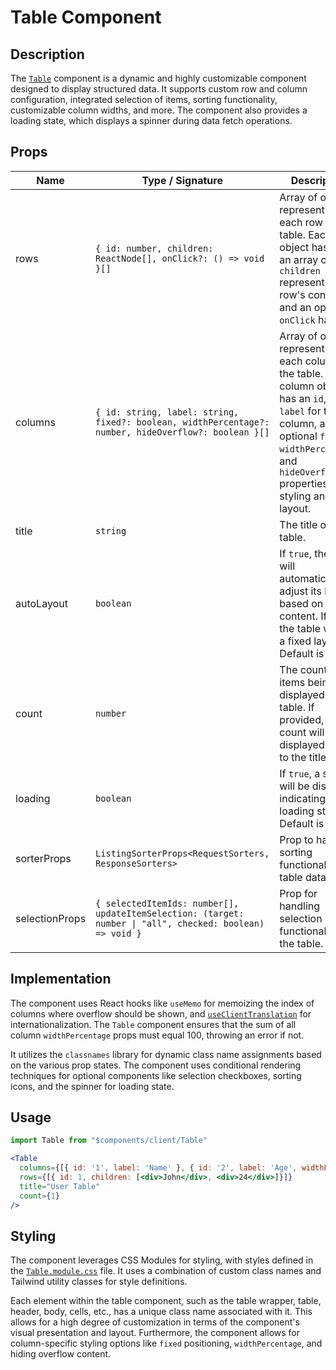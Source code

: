 # Table Component

## Description

The [`Table`](../../src/components/client/Table.tsx) component is a dynamic and highly customizable component designed to display structured data. It supports custom row and column configuration, integrated selection of items, sorting functionality, customizable column widths, and more. The component also provides a loading state, which displays a spinner during data fetch operations.

## Props

| Name | Type / Signature | Description | Required |
| --- | --- | --- | --- |
| rows | `{ id: number, children: ReactNode[], onClick?: () => void }[]` | Array of objects representing each row in the table. Each row object has an `id`, an array of `children` representing the row's content, and an optional `onClick` handler. | Yes |
| columns | `{ id: string, label: string, fixed?: boolean, widthPercentage?: number, hideOverflow?: boolean }[]` | Array of objects representing each column in the table. Each column object has an `id`, a `label` for the column, and optional `fixed`, `widthPercentage`, and `hideOverflow` properties for styling and layout. | Yes |
| title | `string` | The title of the table. | No |
| autoLayout | `boolean` | If `true`, the table will automatically adjust its layout based on the content. If `false`, the table will use a fixed layout. Default is `false`. | No |
| count | `number` | The count of items being displayed in the table. If provided, this count will be displayed next to the title. | No |
| loading | `boolean` | If `true`, a spinner will be displayed indicating a loading state. Default is `false`. | No |
| sorterProps | `ListingSorterProps<RequestSorters, ResponseSorters>` | Prop to handle sorting functionality for table data. | No |
| selectionProps | `{ selectedItemIds: number[], updateItemSelection: (target: number \| "all", checked: boolean) => void }` | Prop for handling selection functionality in the table. | No |

## Implementation

The component uses React hooks like `useMemo` for memoizing the index of columns where overflow should be shown, and [`useClientTranslation`](../internationalization.md) for internationalization. The `Table` component ensures that the sum of all column `widthPercentage` props must equal 100, throwing an error if not.

It utilizes the `classnames` library for dynamic class name assignments based on the various prop states. The component uses conditional rendering techniques for optional components like selection checkboxes, sorting icons, and the spinner for loading state.

## Usage

```jsx
import Table from "$components/client/Table"

<Table
  columns={[{ id: '1', label: 'Name' }, { id: '2', label: 'Age', widthPercentage: 50 }]}
  rows={[{ id: 1, children: [<div>John</div>, <div>24</div>]}]}
  title="User Table"
  count={1}
/>
```

## Styling

The component leverages CSS Modules for styling, with styles defined in the [`Table.module.css`](../../src/styles/components/Table.module.css) file. It uses a combination of custom class names and Tailwind utility classes for style definitions.

Each element within the table component, such as the table wrapper, table, header, body, cells, etc., has a unique class name associated with it. This allows for a high degree of customization in terms of the component's visual presentation and layout. Furthermore, the component allows for column-specific styling options like `fixed` positioning, `widthPercentage`, and hiding overflow content.
